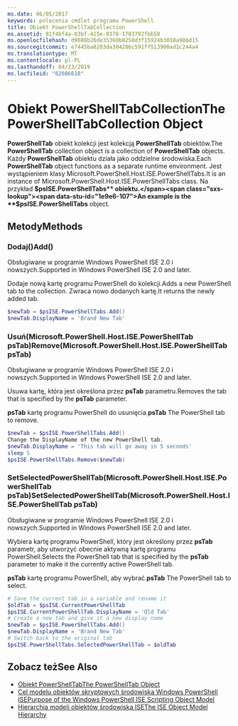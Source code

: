 ```yaml
---
ms.date: 06/05/2017
keywords: polecenia cmdlet programu PowerShell
title: Obiekt PowerShellTabCollection
ms.assetid: 81f4bf4a-83bf-415e-8378-1703792fbb58
ms.openlocfilehash: d9088b26de35360b8258d3f15924b3010a986d15
ms.sourcegitcommit: e7445ba8203da304286c591ff513900ad1c244a4
ms.translationtype: MT
ms.contentlocale: pl-PL
ms.lasthandoff: 04/23/2019
ms.locfileid: "62086618"
---
```

# <a name="the-powershelltabcollection-object"></a><span data-ttu-id="1e9e6-103">Obiekt PowerShellTabCollection</span><span class="sxs-lookup"><span data-stu-id="1e9e6-103">The PowerShellTabCollection Object</span></span>

<span data-ttu-id="1e9e6-104">**PowerShellTab** obiekt kolekcji jest kolekcją **PowerShellTab** obiektów.</span><span class="sxs-lookup"><span data-stu-id="1e9e6-104">The **PowerShellTab** collection object is a collection of **PowerShellTab** objects.</span></span> <span data-ttu-id="1e9e6-105">Każdy **PowerShellTab** obiektu działa jako oddzielne środowiska.</span><span class="sxs-lookup"><span data-stu-id="1e9e6-105">Each **PowerShellTab** object functions as a separate runtime environment.</span></span> <span data-ttu-id="1e9e6-106">Jest wystąpieniem klasy Microsoft.PowerShell.Host.ISE.PowerShellTabs.</span><span class="sxs-lookup"><span data-stu-id="1e9e6-106">It is an instance of Microsoft.PowerShell.Host.ISE.PowerShellTabs class.</span></span> <span data-ttu-id="1e9e6-107">Na przykład **$psISE.PowerShellTabs** obiektu.</span><span class="sxs-lookup"><span data-stu-id="1e9e6-107">An example is the **$psISE.PowerShellTabs** object.</span></span>

## <a name="methods"></a><span data-ttu-id="1e9e6-108">Metody</span><span class="sxs-lookup"><span data-stu-id="1e9e6-108">Methods</span></span>

### <a name="add"></a><span data-ttu-id="1e9e6-109">Dodaj\(\)</span><span class="sxs-lookup"><span data-stu-id="1e9e6-109">Add\(\)</span></span>

<span data-ttu-id="1e9e6-110">Obsługiwane w programie Windows PowerShell ISE 2.0 i nowszych.</span><span class="sxs-lookup"><span data-stu-id="1e9e6-110">Supported in Windows PowerShell ISE 2.0 and later.</span></span>

<span data-ttu-id="1e9e6-111">Dodaje nową kartę programu PowerShell do kolekcji.</span><span class="sxs-lookup"><span data-stu-id="1e9e6-111">Adds a new PowerShell tab to the collection.</span></span> <span data-ttu-id="1e9e6-112">Zwraca nowo dodanych kartę.</span><span class="sxs-lookup"><span data-stu-id="1e9e6-112">It returns the newly added tab.</span></span>

```powershell
$newTab = $psISE.PowerShellTabs.Add()
$newTab.DisplayName = 'Brand New Tab'
```

### <a name="removemicrosoftpowershellhostisepowershelltab-pstab"></a><span data-ttu-id="1e9e6-113">Usuń\(Microsoft.PowerShell.Host.ISE.PowerShellTab psTab\)</span><span class="sxs-lookup"><span data-stu-id="1e9e6-113">Remove\(Microsoft.PowerShell.Host.ISE.PowerShellTab psTab\)</span></span>

<span data-ttu-id="1e9e6-114">Obsługiwane w programie Windows PowerShell ISE 2.0 i nowszych.</span><span class="sxs-lookup"><span data-stu-id="1e9e6-114">Supported in Windows PowerShell ISE 2.0 and later.</span></span>

<span data-ttu-id="1e9e6-115">Usuwa kartę, która jest określona przez **psTab** parametru.</span><span class="sxs-lookup"><span data-stu-id="1e9e6-115">Removes the tab that is specified by the **psTab** parameter.</span></span>

<span data-ttu-id="1e9e6-116">**psTab** kartę programu PowerShell do usunięcia.</span><span class="sxs-lookup"><span data-stu-id="1e9e6-116">**psTab** The PowerShell tab to remove.</span></span>

```powershell
$newTab = $psISE.PowerShellTabs.Add()
Change the DisplayName of the new PowerShell tab.
$newTab.DisplayName = 'This tab will go away in 5 seconds'
sleep 5
$psISE.PowerShellTabs.Remove($newTab)
```

### <a name="setselectedpowershelltabmicrosoftpowershellhostisepowershelltab-pstab"></a><span data-ttu-id="1e9e6-117">SetSelectedPowerShellTab\(Microsoft.PowerShell.Host.ISE.PowerShellTab psTab\)</span><span class="sxs-lookup"><span data-stu-id="1e9e6-117">SetSelectedPowerShellTab\(Microsoft.PowerShell.Host.ISE.PowerShellTab psTab\)</span></span>

<span data-ttu-id="1e9e6-118">Obsługiwane w programie Windows PowerShell ISE 2.0 i nowszych.</span><span class="sxs-lookup"><span data-stu-id="1e9e6-118">Supported in Windows PowerShell ISE 2.0 and later.</span></span>

<span data-ttu-id="1e9e6-119">Wybiera kartę programu PowerShell, który jest określony przez **psTab** parametr, aby utworzyć obecnie aktywną kartę programu PowerShell.</span><span class="sxs-lookup"><span data-stu-id="1e9e6-119">Selects the PowerShell tab that is specified by the **psTab** parameter to make it the currently active PowerShell tab.</span></span>

<span data-ttu-id="1e9e6-120">**psTab** kartę programu PowerShell, aby wybrać.</span><span class="sxs-lookup"><span data-stu-id="1e9e6-120">**psTab** The PowerShell tab to select.</span></span>

```powershell
# Save the current tab in a variable and rename it
$oldTab = $psISE.CurrentPowerShellTab
$psISE.CurrentPowerShellTab.DisplayName = 'Old Tab'
# Create a new tab and give it a new display name
$newTab = $psISE.PowerShellTabs.Add()
$newTab.DisplayName = 'Brand New Tab'
# Switch back to the original tab
$psISE.PowerShellTabs.SelectedPowerShellTab = $oldTab
```

## <a name="see-also"></a><span data-ttu-id="1e9e6-121">Zobacz też</span><span class="sxs-lookup"><span data-stu-id="1e9e6-121">See Also</span></span>

- [<span data-ttu-id="1e9e6-122">Obiekt PowerShellTab</span><span class="sxs-lookup"><span data-stu-id="1e9e6-122">The PowerShellTab Object</span></span>](The-PowerShellTab-Object.md)
- [<span data-ttu-id="1e9e6-123">Cel modelu obiektów skryptowych środowiska Windows PowerShell ISE</span><span class="sxs-lookup"><span data-stu-id="1e9e6-123">Purpose of the Windows PowerShell ISE Scripting Object Model</span></span>](Purpose-of-the-Windows-PowerShell-ISE-Scripting-Object-Model.md)
- [<span data-ttu-id="1e9e6-124">Hierarchia modeli obiektów środowiska ISE</span><span class="sxs-lookup"><span data-stu-id="1e9e6-124">The ISE Object Model Hierarchy</span></span>](The-ISE-Object-Model-Hierarchy.md)